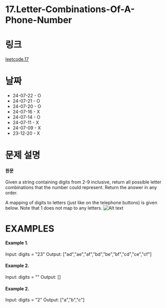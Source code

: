 # 17.Letter-Combinations-Of-A-Phone-Number

# 링크
[leetcode.17](https://leetcode.com/problems/letter-combinations-of-a-phone-number/description/?envType=study-plan-v2&envId=leetcode-75)

# 날짜
* 24-07-22 - O
* 24-07-21 - O
* 24-07-20 - O
* 24-07-16 - X
* 24-07-14 - O
* 24-07-11 - X
* 24-07-09 - X
* 23-12-20 - X

# 문제 설명
#### 원문


Given a string containing digits from 2-9 inclusive, return all possible letter combinations that the number could represent. Return the answer in any order.

A mapping of digits to letters (just like on the telephone buttons) is given below. Note that 1 does not map to any letters.
![Alt text](https://assets.leetcode.com/uploads/2022/03/15/1200px-telephone-keypad2svg.png)



# EXAMPLES
#### Example 1.


Input: digits = "23"
Output: ["ad","ae","af","bd","be","bf","cd","ce","cf"]


#### Example 2.


Input: digits = ""
Output: []


#### Example 2.


Input: digits = "2"
Output: ["a","b","c"]